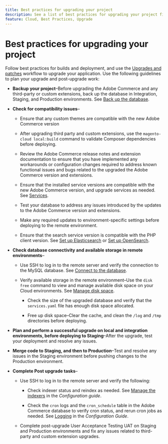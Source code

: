 ```yaml
---
title: Best practices for upgrading your project
description: See a list of best practices for upgrading your project files.
feature: Cloud, Best Practices, Upgrade
---
```

# Best practices for upgrading your project

Follow best practices for builds and deployment, and use the [Upgrades and patches](../development/commerce-version.md) workflow to upgrade your application. Use the following guidelines to plan your upgrade and post-upgrade work:

- **Backup your project**–Before upgrading the Adobe Commerce and any third-party or custom extensions, back up the database in Integration, Staging, and Production environments. See [Back up the database](../development/commerce-version.md#project-backup).

- **Check for compatibility issues**–

    - Ensure that any custom themes are compatible with the new Adobe Commerce version

    - After upgrading third party and custom extensions, use the `magento-cloud local:build` command to validate Composer dependencies before deploying.

    - Review the Adobe Commerce release notes and extension documentation to ensure that you have implemented any workarounds or configuration changes required to address known functional issues and bugs related to the upgraded the Adobe Commerce version and extensions.

    - Ensure that the installed service versions are compatible with the new Adobe Commerce version, and upgrade services as needed. See [Services](../services/services-yaml.md).

    - Test your database to address any issues introduced by the updates to the Adobe Commerce version and extensions.

    - Make any required updates to environment-specific settings before deploying to the remote environment.

    - Ensure that the search service version is compatible with the PHP client version. See [Set up Elasticsearch](../services/elasticsearch.md) or [Set up OpenSearch](../services/opensearch.md).

- **Check database connectivity and available storage in remote environments**–

    - Use SSH to log in to the remote server and verify the connection to the MySQL database. See [Connect to the database](../services/mysql.md#connect-to-the-database).

    - Verify available storage in the remote environment–Use the `disk free` command to view and manage available disk space on your Cloud environments. See [Manage disk space](../storage/manage-disk-space.md).

        - Check the size of the upgraded database and verify that the `services.yaml` file has enough disk space allocated.

        - Free up disk space–Clear the cache, and clean the `/log` and `/tmp` directories before deploying.

- **Plan and perform a successful upgrade on local and integration environments, before deploying to Staging**–After the upgrade, test your deployment and resolve any issues.

- **Merge code to Staging, and then to Production**–Test and resolve any issues in the Staging environment before pushing changes to the Production environment.

- **Complete Post upgrade tasks**–

    - Use SSH to log in to the remote server and verify the following:

        - Check indexer status and reindex as needed. See [Manage the indexers](https://experienceleague.adobe.com/docs/commerce-operations/configuration-guide/cli/manage-indexers.html) in the _Configuration guide_.

        - Check the `cron` logs and the `cron_schedule` table in the Adobe Commerce database to verify cron status, and rerun cron jobs as needed.
      See [Logging](https://experienceleague.adobe.com/docs/commerce-operations/configuration-guide/cli/configure-cron-jobs.html#logging) in the _Configuration Guide_.

    - Complete post-upgrade User Acceptance Testing UAT on Staging and Production environments and fix any issues related to third-party and custom extension upgrades.
